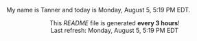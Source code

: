 My name is Tanner and today is Monday, August 5, 5:19 PM EDT.

<p align="center">This <i>README</i> file is generated <b>every 3 hours</b>!</br>Last refresh: Monday, August 5, 5:19 PM EDT<br /></p>
